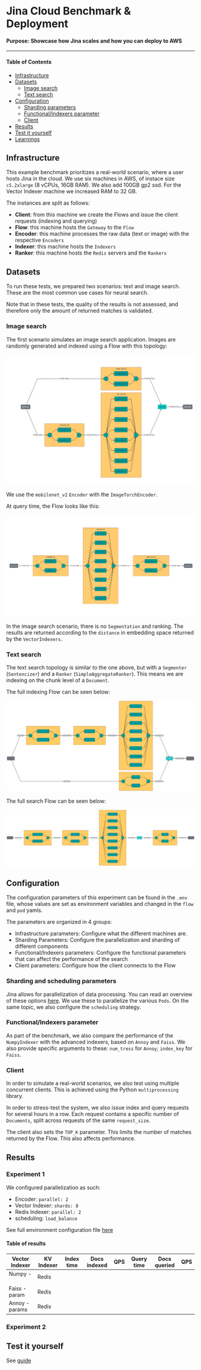 # Jina Cloud Benchmark & Deployment

[comment]: <> (TODO how do we sell this?)

#### Purpose: Showcase how Jina scales and how you can deploy to AWS

---

#### Table of Contents

  * [Infrastructure](#infrastructure)
  * [Datasets](#datasets)
    + [Image search](#image-search)
    + [Text search](#text-search)
  * [Configuration](#configuration)
    + [Sharding parameters](#sharding-parameters)
    + [Functional/Indexers parameter](#functional-indexers-parameter)
    + [Client](#client)
  * [Results](#results)
  * [Test it yourself](#test-it-yourself)
  * [Learnings](#learnings)

## Infrastructure

This example benchmark prioritizes a real-world scenario, where a user hosts Jina in the cloud. We use six machines in AWS, of instace size `c5.2xlarge` (8 vCPUs, 16GB RAM). We also add 100GB gp2 ssd. For the Vector Indexer machine we increased RAM to 32 GB.

The instances are split as follows:

- **Client**: from this machine we create the Flows and issue the client requests (indexing and querying)
- **Flow**: this machine hosts the `Gateway` to the `Flow`
- **Encoder**: this machine processes the raw data (text or image) with the respective `Encoders`
- **Indexer**: this machine hosts the `Indexers`
- **Ranker**: this machine hosts the `Redis` servers and the `Rankers`

## Datasets

To run these tests, we prepared two scenarios: text and image search. These are the most common use cases for neural search. 

Note that in these tests, the quality of the results is not assessed, and therefore only the amount of returned matches is validated.

### Image search

The first scenario simulates an image search application. Images are randomly generated and indexed using a Flow with this topology:

![Image Index Flow](image_index_flow.png)

We use the `mobilenet_v2` `Encoder` with the `ImageTorchEncoder`.

At query time, the Flow looks like this:

![Image Query Flow](image_query_flow.png)

In the image search scenario, there is no `Segmentation` and ranking. The results are returned according to the `distance` in embedding space returned by the `VectorIndexers`. 

### Text search

The text search topology is similar to the one above, but with a `Segmenter` (`Sentencizer`) and a `Ranker` (`SimpleAggregateRanker`). This means we are indexing on the chunk level of a `Document`. 

The full indexing Flow can be seen below:

![Text Index Flow](text_index_flow.png)

The full search Flow can be seen below:

![Text Query Flow](text_query_flow.png)

## Configuration

The configuration parameters of this experiment can be found in the `.env` file, whose values are set as environment variables and changed in the `flow` and `pod` yamls.

The parameters are organized in 4 groups:

- Infrastructure parameters: Configure what the different machines are.
- Sharding Parameters: Configure the parallelization and sharding of different components
- Functional/Indexers parameters: Configure the functional parameters that can affect the performance of the search
- Client parameters: Configure how the client connects to the Flow

### Sharding and scheduling parameters

Jina allows for parallelization of data processing. You can read an overview of these options [here](https://docs.jina.ai/chapters/parallel/index.html). We use these to parallelize the various `Pods`. On the same topic, we also configure the `scheduling` strategy.

### Functional/Indexers parameter

As part of the benchmark, we also compare the performance of the `NumpyIndexer` with the advanced indexers, based on `Annoy` and `Faiss`. We also provide specific arguments to these: `num_tress` for `Annoy`; `index_key` for `Faiss`.

### Client  

In order to simulate a real-world scenarios, we also test using multiple concurrent clients. This is achieved using the Python `multiprocessing` library.

In order to stress-test the system, we also issue index and query requests for several hours in a row. Each request contains a specific number of `Documents`, split across requests of the same `request_size`.

The client also sets the `TOP_K` parameter. This limits the number of matches returned by the Flow. This also affects performance.

## Results

### Experiment 1

We configured parallelization as such:

- Encoder: `parallel: 2`
- Vector Indexer: `shards: 8`
- Redis Indexer: `parallel: 2`
- scheduling: `load_balance`

See full environment configuration file [here](./env_1)

#### Table of results

[comment]: <> (BEGIN TABLE)

<table>
<thead>
  <tr>
    <th>Vector Indexer</th>
    <th>KV Indexer</th>
    <th>Index time</th>
    <th>Docs indexed</th>
    <th>QPS</th>
    <th>Query time</th>
    <th>Docs queried</th>
    <th>QPS</th>
  </tr>
</thead>
<tbody>
  <tr>
    <td>Numpy -&nbsp;&nbsp;</td>
    <td>Redis</td>
    <td></td>
    <td></td>
    <td></td>
    <td></td>
    <td></td>
    <td></td>
  </tr>
  <tr>
    <td>Faiss - param</td>
    <td>Redis</td>
    <td></td>
    <td></td>
    <td></td>
    <td></td>
    <td></td>
    <td></td>
  </tr>
  <tr>
    <td>Annoy - params</td>
    <td>Redis</td>
    <td></td>
    <td></td>
    <td></td>
    <td></td>
    <td></td>
    <td></td>
  </tr>
</tbody>
</table>

[comment]: <> (END TABLE)

### Experiment 2

[comment]: <> (TODO with BinaryPb)


## Test it yourself

See [guide](./instructions.md)
